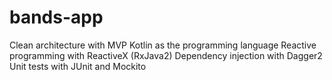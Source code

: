 # bands-app
Clean architecture with MVP
Kotlin as the programming language
Reactive programming with ReactiveX (RxJava2)
Dependency injection with Dagger2
Unit tests with JUnit and Mockito
